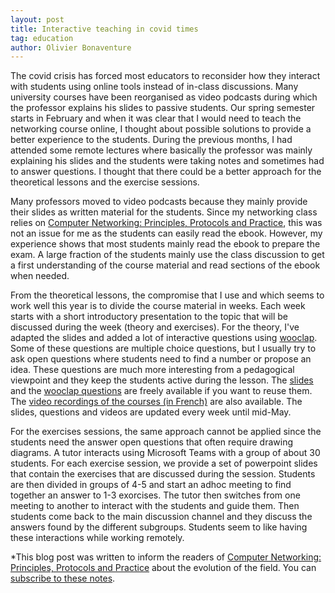 ```yaml
---
layout: post
title: Interactive teaching in covid times
tag: education
author: Olivier Bonaventure
---
```


The covid crisis has forced most educators to reconsider how they
interact with students using online tools instead of in-class discussions. Many university courses have been reorganised as
video podcasts during which the professor explains his slides
to passive students. Our spring semester starts in February and when
it was clear that I would need to teach the networking course online,
I thought about possible solutions to provide a better experience to
the students. During the previous months, I had attended some remote
lectures where basically the professor was mainly explaining his slides and the students were taking notes and sometimes had to answer questions. I thought that there could be a better approach for
the theoretical lessons and the exercise sessions.

Many professors moved to video podcasts because they mainly provide their slides as written material for the students. Since my
networking class relies on [Computer Networking: Principles, Protocols and Practice](https://www.computer-networking.info), this
was not an issue for me as the students can easily read the ebook.
However, my experience shows that most students mainly read the ebook to prepare the exam. A large fraction of the students mainly use the
class discussion to get a first understanding of the course material
and read sections of the ebook when needed.

From the theoretical lessons, the compromise that I use and which seems to work well this year is to divide the course material in weeks. Each week starts with a short introductory presentation to
the topic that will be discussed during the week (theory and exercises). For the theory, I've adapted the slides and added a lot of interactive questions using [wooclap](https://www.wooclap.com). Some of these questions are multiple choice questions, but I usually try to ask open questions where students need to find a number or propose an idea. These questions are much more interesting from
a pedagogical viewpoint and they keep the students active during the lesson. The [slides](https://uclouvain-my.sharepoint.com/:f:/g/personal/olivier_bonaventure_uclouvain_be/EhhYyVYd-thLq6NgjUBqrgkBkL64tymD6smvAfJjeU7e7Q?e=aTDRjV) and the [wooclap questions](https://www.wooclap.com/LINFO1341) are freely available if you want to reuse them. The [video recordings of the courses (in French)](http://ezcast.uclouvain.be/ezplayer?action=view_album_assets&album=LINFO1341-pub&token=ZZMTXRET) are also available. The slides, questions and videos are updated every week until mid-May.

For the exercises sessions, the same approach cannot be applied since the students need the answer open questions that often require drawing diagrams. A tutor interacts using Microsoft Teams with a group of about 30 students. For each exercise session, we provide a set of powerpoint slides that contain the exercises that are discussed during the session. Students are then divided in groups of 4-5 and start an adhoc meeting to find together an answer to 1-3 exorcises. The tutor then switches from one meeting to another to interact with the students and guide them. Then students come back to the main discussion channel and they discuss the answers found by the different subgroups. Students seem to like having these interactions while working remotely.


*This blog post was written to inform the readers of [Computer Networking: Principles, Protocols and Practice](https://www.computer-networking.info) about the evolution of the field. You can [subscribe to these notes](http://blog.computer-networking.info/notes/).
